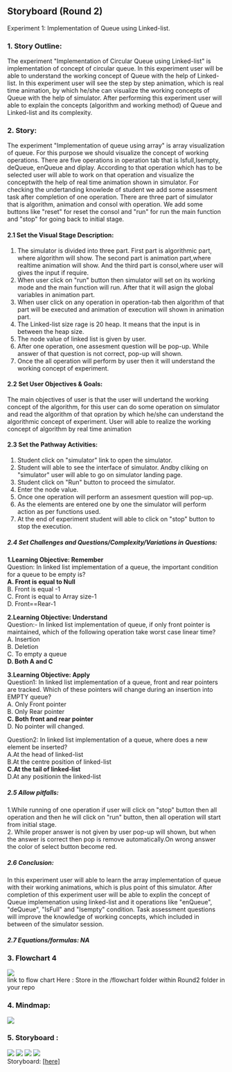 ## Storyboard (Round 2)


Experiment 1: Implementation of Queue using Linked-list.

### 1. Story Outline:
The experiment "Implementation of Circular Queue using Linked-list" is implementation of concept of circular queue. In this experiment user will be able to understand the working concept of Queue with the help of Linked-list. In this experiment user will see the step by step animation, which is real time animation, by which he/she can visualize the working concepts of Queue with the help of simulator. After performing this experiment user will able to explain the concepts (algorithm and working method) of Queue and Linked-list and its complexity.

### 2. Story:

The experiment "Implementation of queue using array" is array visualization of queue. For this purpose we should visualize the concept of working operations. There are five operations in operation tab that is Isfull,Isempty, deQueue, enQueue and diplay. According to that operation which has to be selected user will able to work on that operation and visualize the conceptwith the help of real time animation shown in simulator. For checking the undertanding knowlede of student we add some assesment task after completion of one operation. There are three part of simulator that is algorithm, animation and consol with operation. We add some buttons like "reset" for reset the consol and "run" for run the main function and "stop" for going back to initial stage.

#### 2.1 Set the Visual Stage Description:
1. The simulator is divided into three part. First part is algorithmic part, where algorithm will show. The second part is animation part,where realtime animation will show. And the third part is consol,where user will gives the input if require.
2. When user click on "run" button then simulator will set on its working mode and the main function will run. After that it will asign the global variables in animation part.
3. When user click on any operation in operation-tab then algorithm of that part will be executed and animation of execution will shown in animation part.
4. The Linked-list size rage is 20 heap. It means that the input is in between the heap size.
5. The node value of linked list is given by user.
6. After one operation, one assesment question will be pop-up. While answer of that question is not correct, pop-up will shown.
7. Once the all operation will perform by user then it will understand the working concept of experiment.

#### 2.2 Set User Objectives & Goals:
The main objectives of user is that the user will undertand the working concept of the algorithm, for this user can do some operation on simulator and read the algorithm of that opration by which he/she can understand the algorithmic concept of experiment. User will able to realize the working concept of algorithm by real time animation

#### 2.3 Set the Pathway Activities:
1. Student click on "simulator" link to open the simulator.<br>
2. Student will able to see the interface of simulator. Andby cliking on "simulator" user will able to go on simulator landing page.<br>
3. Student click on "Run" button to proceed the simulator.<br>
4. Enter the node value.<br>
5. Once one operation will perform an assesment question will pop-up.<br>
6. As the elements are entered one by one the simulator will perform action as per functions used.<br>
7. At the end of experiment student will able to click on "stop" button to stop the execution.

##### 2.4 Set Challenges and Questions/Complexity/Variations in Questions:

<b>1.Learning Objective: Remember</b><br>
Question: In linked list implementation of a queue, the important condition for a queue to be empty is?<br>
<b>A. Front is equal to Null</b><br>
B. Front is equal -1<br>
C. Front is equal to Array size-1<br>
D. Front==Rear-1<br>

<b>2.Learning Objective: Understand</b><br>
Question:- In linked list implementation of queue, if only front pointer is maintained, which of the following operation take worst case linear time?<br>
A. Insertion<br>
B. Deletion<br>
C. To empty a queue<br>
<b>D. Both A and C</b><br>

<b>3.Learning Objective: Apply</b><br>
Question1: In linked list implementation of a queue, front and rear pointers are tracked. Which of these pointers will change during an insertion into EMPTY queue?<br>
A. Only Front pointer<br>
B. Only Rear pointer<br>
<b>C. Both front and rear pointer</b><br>
D. No pointer will changed.<br>

Question2: In linked list implementation of a queue, where does a new element be inserted?<br>
A.At the head of linked-list<br>
B.At the centre position of linked-list<br>
<b>C.At the tail of linked-list</b><br>
D.At any positionin the linked-list<br>

##### 2.5 Allow pitfalls:

1.While running of one operation if user will click on "stop" button then all operation and then he will click on "run" button, then all operation will start from initial stage.<br>
2. While proper answer is not given by user pop-up will shown, but when the answer is correct then pop is remove automatically.On wrong answer the color of select button become red.

##### 2.6 Conclusion:

In this experiment user will able to learn the array implementation of queue with their working animations, which is plus point of this simulator. After completion of this experiment user will be able to explin the concept of Queue implemenation using linked-list and it operations like "enQueue", "deQueue", "IsFull" and "Isempty" condition. Task assessment questions will improve the knowledge of working concepts, which included in between of the simulator session. 

##### 2.7 Equations/formulas: NA


### 3. Flowchart 4
<img src="flowchart/flowchartll.JPG"/><br>
link to flow chart Here : Store in the  /flowchart folder within Round2 folder in your repo
<br>

### 4. Mindmap:
<img src="mindmap/mindmapall.JPG"/>
</br>

### 5. Storyboard :
<img src="images/al1.jpeg"/>
<img src="images/al2.jpeg"/>
<img src="images/al3.jpeg"/>
<img src="images/al4.jpeg"/><br>
Storyboard: <a href="storyboard/queuell.gif"> [here]</a>
